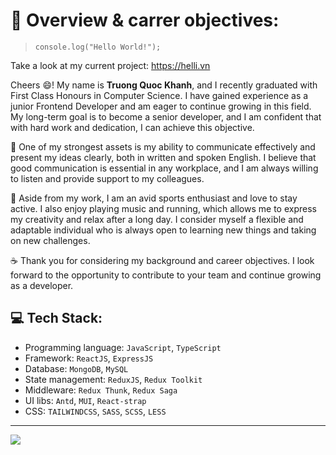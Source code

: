 # 🚩 Overview & carrer objectives:
>`console.log("Hello World!");`

Take a look at my current project: https://helli.vn

Cheers 😄! My name is **Truong Quoc Khanh**, and I recently graduated with First Class Honours in Computer Science. I have gained experience as a junior Frontend Developer and am eager to continue growing in this field. My long-term goal is to become a senior developer, and I am confident that with hard work and dedication, I can achieve this objective.

💪 One of my strongest assets is my ability to communicate effectively and present my ideas clearly, both in written and spoken English. I believe that good communication is essential in any workplace, and I am always willing to listen and provide support to my colleagues.

🎹 Aside from my work, I am an avid sports enthusiast and love to stay active. I also enjoy playing music and running, which allows me to express my creativity and relax after a long day. I consider myself a flexible and adaptable individual who is always open to learning new things and taking on new challenges.

☕ Thank you for considering my background and career objectives. I look forward to the opportunity to contribute to your team and continue growing as a developer.

## 💻 Tech Stack:
- Programming language: `JavaScript`, `TypeScript`
- Framework: `ReactJS`, `ExpressJS`
- Database: `MongoDB`, `MySQL`
- State management: `ReduxJS`, `Redux Toolkit`
- Middleware: `Redux Thunk`, `Redux Saga`
- UI libs: `Antd`, `MUI`, `React-strap`
- CSS: `TAILWINDCSS`, `SASS`, `SCSS`, `LESS`

---
[![](https://visitcount.itsvg.in/api?id=binnehaha321&icon=0&color=0)](https://visitcount.itsvg.in)
